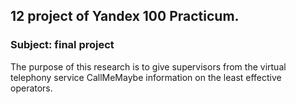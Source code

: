 ## 12 project of Yandex 100 Practicum.

### Subject: final project

The purpose of this research is to give supervisors from the virtual <br>
telephony service CallMeMaybe information on the least effective operators.






